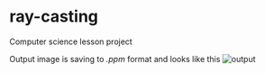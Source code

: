 # ray-casting
Computer science lesson project

Output image is saving to *.ppm* format and looks like this 
![output](https://user-images.githubusercontent.com/34923601/114223554-a8ad7f80-9978-11eb-99ae-694e0c6a5023.png)
